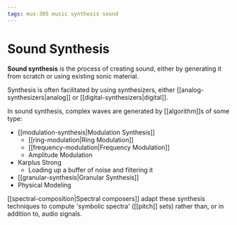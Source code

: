 ```yaml
---
tags: mus-305 music synthesis sound
---
```


# Sound Synthesis

**Sound synthesis** is the process of creating sound, either by generating it from scratch or using existing sonic material.

Synthesis is often facilitated by using synthesizers, either [[analog-synthesizers|analog]] or [[digital-synthesizers|digital]].

In sound synthesis, complex waves are generated by [[algorithm]]s of some type:

- [[modulation-synthesis|Modulation Synthesis]]
  - [[ring-modulation|Ring Modulation]]
  - [[frequency-modulation|Frequency Modulation]]
  - Amplitude Modulation
- Karplus Strong
  - Loading up a buffer of noise and filtering it
- [[granular-synthesis|Granular Synthesis]]
- Physical Modeling

[[spectral-composition|Spectral composers]] adapt these synthesis techniques to compute 'symbolic spectra' ([[pitch]] sets) rather than, or in addition to, audio signals.

